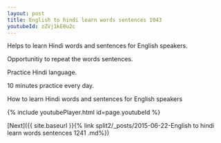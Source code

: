 ```yaml
---
layout: post
title: English to hindi learn words sentences 1043 
youtubeId: zZVj1kE0u2c
---
```

 
 
Helps to learn Hindi words and sentences for English speakers.

Opportunitiy to repeat the words sentences. 

Practice Hindi language. 
 
10 minutes practice every day. 
 
How to learn Hindi words and sentences for English speakers 
 
{% include youtubePlayer.html id=page.youtubeId %}
 
 
[Next]({{ site.baseurl }}{% link  split2/_posts/2015-06-22-English to hindi learn words sentences 1241 .md%})
 
